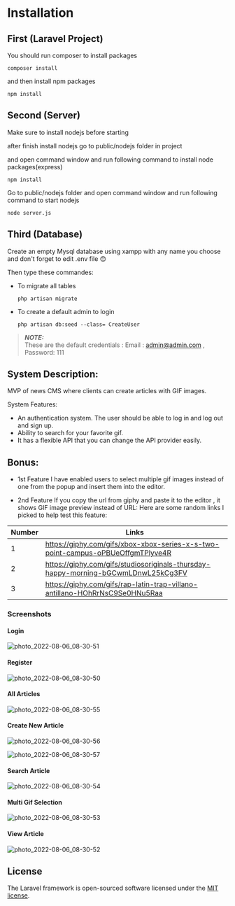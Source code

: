 # Installation
## First (Laravel Project)

You should run composer to install packages

```languageName
composer install
```

and then install npm packages

```languageName
npm install
```


## Second (Server)

Make sure to install nodejs before starting

after finish install nodejs go to public/nodejs folder in project

and open command window and run following command to install node packages(express)

```languageName
npm install
```
Go to public/nodejs folder and open command window and run following command to start nodejs 

```
node server.js
```


## Third (Database)

Create an empty Mysql database using xampp with any name you choose and don't forget to edit .env file  :blush:

Then type these commandes:

-   To migrate all tables

    ```
    php artisan migrate
    ```
    

-   To create a default admin to login

    ```
    php artisan db:seed --class= CreateUser
    ```
    
> **_NOTE:_**  
    These are the default credentials :
    Email : admin@admin.com , Password: 111

## System Description:

MVP of  news CMS where clients can create articles with GIF images.

System Features:

-   An authentication system. The user should be able to log in and
    log out and sign up.
-   Ability to search for your favorite gif.
-   It has a flexible API that you can change the API provider easily.


## Bonus:

-   1st Feature
    I have enabled users to select multiple gif images instead of one from the popup and insert them into the editor.

-   2nd Feature
    If you copy the url from giphy and paste it to the editor , it shows GIF image preview instead of URL:
    Here are some random links I picked to help test this feature:

Number    | Links | 
--- | --- | 
1 | https://giphy.com/gifs/xbox-xbox-series-x-s-two-point-campus-oPBUeOffgmTPlyve4R | 
2 | https://giphy.com/gifs/studiosoriginals-thursday-happy-morning-bGCwmLDnwL25kCg3FV| 
3 | https://giphy.com/gifs/rap-latin-trap-villano-antillano-HOhRrNsC9Se0HNu5Raa| 





### Screenshots

#### Login
![photo_2022-08-06_08-30-51](https://user-images.githubusercontent.com/9104379/183236234-fb2c6495-993f-48ac-a558-6bf77b6a1edb.jpg)

#### Register
![photo_2022-08-06_08-30-50](https://user-images.githubusercontent.com/9104379/183235863-a1b7efe7-6d96-40ab-9e74-4c49b222ec84.jpg)

#### All Articles
![photo_2022-08-06_08-30-55](https://user-images.githubusercontent.com/9104379/183236282-57231707-fa90-41e4-b877-716bf1f12f52.jpg)

#### Create New Article
![photo_2022-08-06_08-30-56](https://user-images.githubusercontent.com/9104379/183236271-eb2e7240-5503-4466-8647-2842626c0534.jpg)

![photo_2022-08-06_08-30-57](https://user-images.githubusercontent.com/9104379/183236259-de009811-213b-42da-bad1-921b711f54be.jpg)

#### Search Article
![photo_2022-08-06_08-30-54](https://user-images.githubusercontent.com/9104379/183236304-b671617d-8057-48db-8501-918da7679c1f.jpg)

#### Multi Gif Selection
![photo_2022-08-06_08-30-53](https://user-images.githubusercontent.com/9104379/183236322-d2ef49d9-0e19-4792-8c25-e38f29d2e6a2.jpg)

#### View Article
![photo_2022-08-06_08-30-52](https://user-images.githubusercontent.com/9104379/183236343-f99c4ae3-2f2f-4780-9179-ef4e380f88d4.jpg)


## License

The Laravel framework is open-sourced software licensed under the [MIT license](https://opensource.org/licenses/MIT).
